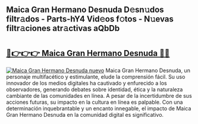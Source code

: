 ## Maica Gran Hermano Desnuda D𝚎sn𝚞dos filtr𝚊dos - Parts-hY4 Vid𝚎os f𝚘tos - N𝚞evas filtr𝚊ciones atr𝚊ctivas aQbDb

# <h2><a href="http://mb7fyk.tromn.icu/?c=Maica+Gran+Hermano+Desnuda">🔗👉👉👉 Maica Gran Hermano Desnuda 🔗🔗</a></h2>

[![Maica Gran Hermano Desnuda nuevo](https://i.imgur.com/pEAQMta.gif)](http://mb7fyk.tromn.icu/?c=Maica+Gran+Hermano+Desnuda)
Maica Gran Hermano Desnuda, un personaje multifacético y estimulante, elude la comprensión fácil. Su uso innovador de los medios digitales ha cautivado y enfurecido a los observadores, generando debates sobre identidad, ética y la naturaleza cambiante de las comunidades en línea. A pesar de la incertidumbre de sus acciones futuras, su impacto en la cultura en línea es palpable. Con una determinación inquebrantable y un encanto innegable, el impacto de Maica Gran Hermano Desnuda en la comunidad digital es significativo.
